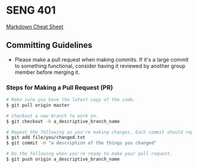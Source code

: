 # SENG 401

[Markdown Cheat Sheet](https://github.com/adam-p/markdown-here/wiki/Markdown-Cheatsheet)

## Committing Guidelines

- Please make a pull request when making commits. If it's a large commit to something functional, consider having it reviewed by another group member before merging it.

### Steps for Making a Pull Request (PR)

```bash
# Make sure you have the latest copy of the code.
$ git pull origin master

# Checkout a new branch to work on.
$ git checkout -b a_descriptive_branch_name

# Repeat the following as you're making changes. Each commit should represent a small discrete change.
$ git add file/you/changed.txt
$ git commit -m "a description of the things you changed"

# Do the following when you're ready to make your pull request.
$ git push origin a_descriptive_branch_name
```
